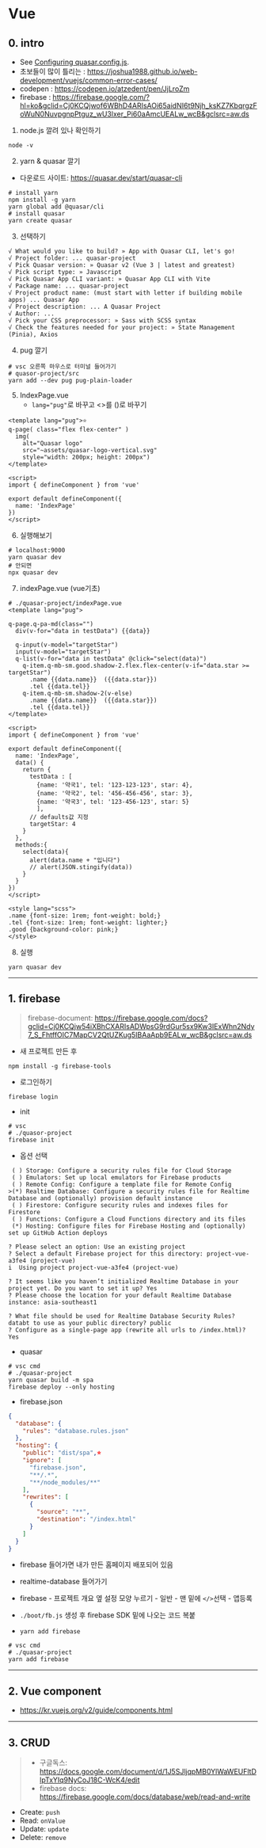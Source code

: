 
# Vue

## 0. intro

* See [Configuring quasar.config.js](https://v2.quasar.dev/quasar-cli-vite/quasar-config-js).
* 초보들이 많이 틀리는 : https://joshua1988.github.io/web-development/vuejs/common-error-cases/
* codepen : https://codepen.io/atzedent/pen/JjLroZm
* firebase : https://firebase.google.com/?hl=ko&gclid=Cj0KCQjwof6WBhD4ARIsAOi65aidNI6t9Njh_ksKZ7KbqrgzFoWuN0NuvpgnpPtguz_wU3lxer_Pi60aAmcUEALw_wcB&gclsrc=aw.ds

1. node.js 깔려 있나 확인하기

```shell
node -v
```

2. yarn & quasar 깔기

* 다운로드 사이트: https://quasar.dev/start/quasar-cli

```shell
# install yarn
npm install -g yarn
yarn global add @quasar/cli
# install quasar
yarn create quasar
```

3. 선택하기

```shell
√ What would you like to build? » App with Quasar CLI, let's go!
√ Project folder: ... quasar-project
√ Pick Quasar version: » Quasar v2 (Vue 3 | latest and greatest)
√ Pick script type: » Javascript
√ Pick Quasar App CLI variant: » Quasar App CLI with Vite
√ Package name: ... quasar-project
√ Project product name: (must start with letter if building mobile apps) ... Quasar App   
√ Project description: ... A Quasar Project
√ Author: ... 
√ Pick your CSS preprocessor: » Sass with SCSS syntax
√ Check the features needed for your project: » State Management (Pinia), Axios  
```

4. pug 깔기

```shell
# vsc 오른쪽 마우스로 터미널 들어가기
# quasor-project/src
yarn add --dev pug pug-plain-loader
```

5. IndexPage.vue
   * `lang="pug"`로 바꾸고 <>를 ()로 바꾸기

```vue
<template lang="pug">⭐
q-page( class="flex flex-center" )
  img(
    alt="Quasar logo"
    src="~assets/quasar-logo-vertical.svg"
    style="width: 200px; height: 200px")
</template>

<script>
import { defineComponent } from 'vue'

export default defineComponent({
  name: 'IndexPage'
})
</script>
```

6. 실행해보기

```shell
# localhost:9000
yarn quasar dev
# 안되면
npx quasar dev
```

7. indexPage.vue (vue기초)

```vue
# ./quasar-project/indexPage.vue
<template lang="pug">

q-page.q-pa-md(class="")
  div(v-for="data in testData") {{data}} 
  
  q-input(v-model="targetStar")
  input(v-model="targetStar")
  q-list(v-for="data in testData" @click="select(data)")
    q-item.q-mb-sm.good.shadow-2.flex.flex-center(v-if="data.star >= targetStar")
      .name {{data.name}}  ({{data.star}})
      .tel {{data.tel}}
    q-item.q-mb-sm.shadow-2(v-else)
      .name {{data.name}}  ({{data.star}})
      .tel {{data.tel}}
</template>

<script>
import { defineComponent } from 'vue'

export default defineComponent({
  name: 'IndexPage',
  data() {
    return {
      testData : [
        {name: '약국1', tel: '123-123-123', star: 4},
        {name: '약국2', tel: '456-456-456', star: 3},
        {name: '약국3', tel: '123-456-123', star: 5}
        ],
      // defaults값 지정
      targetStar: 4
    }
  },
  methods:{
    select(data){
      alert(data.name + "입니다")
      // alert(JSON.stingify(data))
    }
  }
})
</script>

<style lang="scss">
.name {font-size: 1rem; font-weight: bold;}
.tel {font-size: 1rem; font-weight: lighter;}
.good {background-color: pink;}
</style>
```

8. 실행

```shell
yarn quasar dev
```



---

## 1. firebase

> firebase-document: https://firebase.google.com/docs?gclid=Cj0KCQjw54iXBhCXARIsADWpsG9rdGur5sx9Kw3IExWhn2Ndy7_S_FhtffOIC7MapCV2QtUZKug5IBAaApb9EALw_wcB&gclsrc=aw.ds

* 새  프로젝트 만든 후

```sheell
npm install -g firebase-tools
```

* 로그인하기

```shell
firebase login
```

* init

```shell
# vsc
# ./quasor-project
firebase init
```

* 옵션 선택

```shell
 ( ) Storage: Configure a security rules file for Cloud Storage
 ( ) Emulators: Set up local emulators for Firebase products
 ( ) Remote Config: Configure a template file for Remote Config
>(*) Realtime Database: Configure a security rules file for Realtime Database and (optionally) provision default instance
 ( ) Firestore: Configure security rules and indexes files for Firestore
 ( ) Functions: Configure a Cloud Functions directory and its files
 (*) Hosting: Configure files for Firebase Hosting and (optionally) set up GitHub Action deploys
 
? Please select an option: Use an existing project
? Select a default Firebase project for this directory: project-vue-a3fe4 (project-vue)
i  Using project project-vue-a3fe4 (project-vue)

? It seems like you haven’t initialized Realtime Database in your project yet. Do you want to set it up? Yes
? Please choose the location for your default Realtime Database instance: asia-southeast1 

? What file should be used for Realtime Database Security Rules? databt to use as your public directory? public
? Configure as a single-page app (rewrite all urls to /index.html)? Yes
```

* quasar

```shell
# vsc cmd
# ./quasar-project
yarn quasar build -m spa
firebase deploy --only hosting
```

* firebase.json

```json
{
  "database": {
    "rules": "database.rules.json"
  },
  "hosting": {
    "public": "dist/spa",⭐
    "ignore": [
      "firebase.json",
      "**/.*",
      "**/node_modules/**"
    ],
    "rewrites": [
      {
        "source": "**",
        "destination": "/index.html"
      }
    ]
  }
}

```

* firebase 들어가면 내가 만든 홈페이지 배포되어 있음
* realtime-database 들어가기
* firebase - 프로젝트 개요 옆 설정 모양 누르기 - 일반 - 맨 밑에 `</>`선택 - 앱등록
* `./boot/fb.js` 생성 후 firebase SDK 밑에 나오는 코드 복붙

* `yarn add firebase`

```shell
# vsc cmd
# ./quasar-project
yarn add firebase
```

---

## 2. Vue component

* https://kr.vuejs.org/v2/guide/components.html

---

## 3. CRUD

> * 구글독스: https://docs.google.com/document/d/1J5SJljqpMB0YlWaWEUFltDlpTxYIq9NyCoJ18C-WcK4/edit
> * firebase docs: https://firebase.google.com/docs/database/web/read-and-write

* Create: `push`
* Read: `onValue`
* Update: `update`
* Delete: `remove`
